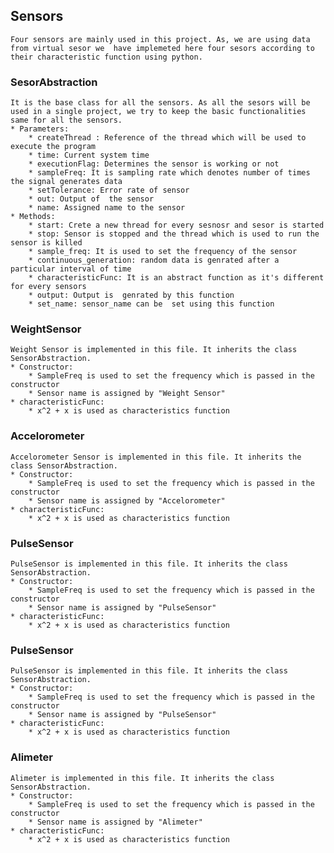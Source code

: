 ## Sensors
    Four sensors are mainly used in this project. As, we are using data from virtual sesor we  have implemeted here four sesors according to their characteristic function using python.

### SesorAbstraction
    It is the base class for all the sensors. As all the sesors will be used in a single project, we try to keep the basic functionalities same for all the sensors.
    * Parameters:
        * createThread : Reference of the thread which will be used to execute the program
        * time: Current system time
        * executionFlag: Determines the sensor is working or not
        * sampleFreq: It is sampling rate which denotes number of times the signal generates data
        * setTolerance: Error rate of sensor
        * out: Output of  the sensor
        * name: Assigned name to the sensor
    * Methods:
        * start: Crete a new thread for every sesnosr and sesor is started
        * stop: Sensor is stopped and the thread which is used to run the sensor is killed
        * sample_freq: It is used to set the frequency of the sensor
        * continuous_generation: random data is genrated after a particular interval of time
        * characteristicFunc: It is an abstract function as it's different for every sensors
        * output: Output is  genrated by this function
        * set_name: sensor_name can be  set using this function

### WeightSensor
    Weight Sensor is implemented in this file. It inherits the class SensorAbstraction.
    * Constructor:
        * SampleFreq is used to set the frequency which is passed in the constructor
        * Sensor name is assigned by "Weight Sensor"
    * characteristicFunc:
        * x^2 + x is used as characteristics function

### Accelorometer
    Accelorometer Sensor is implemented in this file. It inherits the class SensorAbstraction.
    * Constructor:
        * SampleFreq is used to set the frequency which is passed in the constructor
        * Sensor name is assigned by "Accelorometer"
    * characteristicFunc:
        * x^2 + x is used as characteristics function

### PulseSensor
    PulseSensor is implemented in this file. It inherits the class SensorAbstraction.
    * Constructor:
        * SampleFreq is used to set the frequency which is passed in the constructor
        * Sensor name is assigned by "PulseSensor"
    * characteristicFunc:
        * x^2 + x is used as characteristics function

### PulseSensor
    PulseSensor is implemented in this file. It inherits the class SensorAbstraction.
    * Constructor:
        * SampleFreq is used to set the frequency which is passed in the constructor
        * Sensor name is assigned by "PulseSensor"
    * characteristicFunc:
        * x^2 + x is used as characteristics function

### Alimeter
    Alimeter is implemented in this file. It inherits the class SensorAbstraction.
    * Constructor:
        * SampleFreq is used to set the frequency which is passed in the constructor
        * Sensor name is assigned by "Alimeter"
    * characteristicFunc:
        * x^2 + x is used as characteristics function
